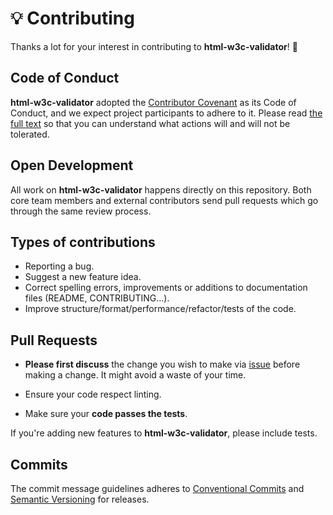 # 💡 Contributing

Thanks a lot for your interest in contributing to **html-w3c-validator**! 🎉

## Code of Conduct

**html-w3c-validator** adopted the [Contributor Covenant](https://www.contributor-covenant.org/) as its Code of Conduct, and we expect project participants to adhere to it. Please read [the full text](./CODE_OF_CONDUCT.md) so that you can understand what actions will and will not be tolerated.

## Open Development

All work on **html-w3c-validator** happens directly on this repository. Both core team members and external contributors send pull requests which go through the same review process.

## Types of contributions

- Reporting a bug.
- Suggest a new feature idea.
- Correct spelling errors, improvements or additions to documentation files (README, CONTRIBUTING...).
- Improve structure/format/performance/refactor/tests of the code.

## Pull Requests

- **Please first discuss** the change you wish to make via [issue](https://github.com/Divlo/html-w3c-validator/issues) before making a change. It might avoid a waste of your time.

- Ensure your code respect linting.

- Make sure your **code passes the tests**.

If you're adding new features to **html-w3c-validator**, please include tests.

## Commits

The commit message guidelines adheres to [Conventional Commits](https://www.conventionalcommits.org/) and [Semantic Versioning](https://semver.org/) for releases.
